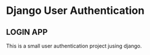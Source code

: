 # Django User Authentication<br>

## LOGIN APP<br>

This is a small user authentication project jusing django.
